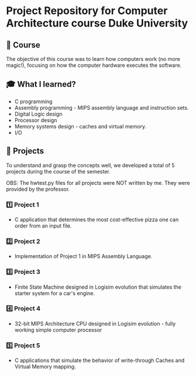# Project Repository for Computer Architecture course Duke University

## 💠 Course

The objective of this course was to learn how computers work (no more magic!), focusing on how the computer hardware executes the software.

## 🎓 What I learned?

* C programming
* Assembly programming - MIPS assembly language and instruction sets.
* Digital Logic design
* Processor design
* Memory systems design - caches and virtual memory.
* I/O

## 🚀 Projects

To understand and grasp the concepts well, we developed a total of 5 projects during the course of the semester. 

OBS: The hwtest.py files for all projects were NOT written by me. They were provided by the professor. 

### 1️⃣ Project 1

* C application that determines the most cost-effective pizza one can order from an input file. 

### 2️⃣ Project 2

* Implementation of Project 1 in MIPS Assembly Language. 

### 3️⃣ Project 3 

* Finite State Machine designed in Logisim evolution that simulates the starter system for a car's engine. 

### 4️⃣ Project 4

* 32-bit MIPS Architecture CPU designed in Logisim evolution - fully working simple computer processor

### 5️⃣ Project 5

* C applications that simulate the behavior of write-through Caches and Virtual Memory mapping. 

